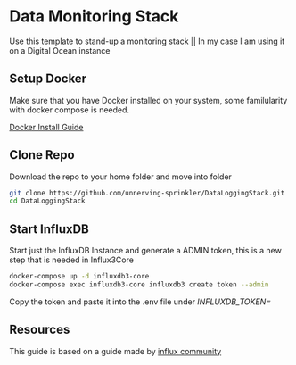 # Data Monitoring Stack
Use this template to stand-up a monitoring stack || In my case I am using it on a Digital Ocean instance

## Setup Docker
Make sure that you have Docker installed on your system, some familularity with docker compose is needed. 

[Docker Install Guide](https://docs.docker.com/engine/install/ubuntu/#install-using-the-repository)

## Clone Repo
Download the repo to your home folder and move into folder
```sh
git clone https://github.com/unnerving-sprinkler/DataLoggingStack.git
cd DataLoggingStack
```

## Start InfluxDB
Start just the InfluxDB Instance and generate a ADMIN token, this is a new step that is needed in Influx3Core
```sh
docker-compose up -d influxdb3-core
docker-compose exec influxdb3-core influxdb3 create token --admin
```

Copy the token and paste it into the .env file under *INFLUXDB_TOKEN=*

## Resources
This guide is based on a guide made by [influx community](https://github.com/InfluxCommunity/TIG-Stack-using-InfluxDB-3/tree/main)

